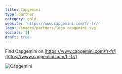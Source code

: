```yaml
---
title: Capgemini
type: partner
category: gold
website: 'https://www.capgemini.com/fr-fr/'
logo: /images/partners/logo-capgemini.svg
socials: []
draft: true
---
```


Find Capgemini on [https://www.capgemini.com/fr-fr/](https://www.capgemini.com/fr-fr/)

![Capgemini](/images/partners/logo-capgemini.svg)
